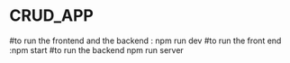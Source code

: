 # CRUD_APP
#to run the frontend and the backend : npm run dev
#to run the front end :npm start
#to run the backend npm run server
